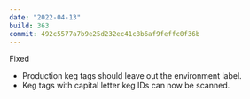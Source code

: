 ```yaml
---
date: "2022-04-13"
build: 363
commit: 492c5577a7b9e25d232ec41c8b6af9feffc0f36b
---
```


Fixed
- Production keg tags should leave out the environment label.
- Keg tags with capital letter keg IDs can now be scanned.
